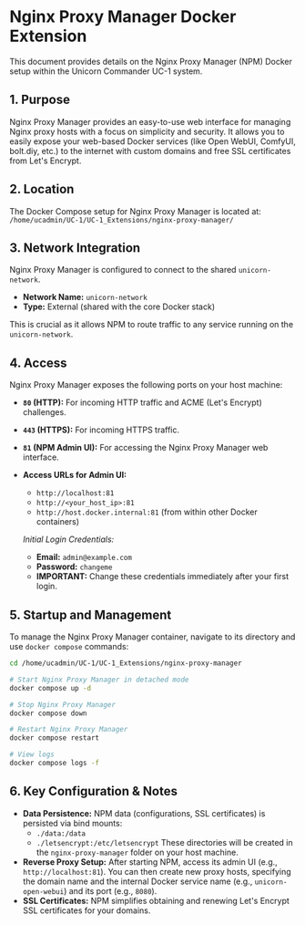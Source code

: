 # Nginx Proxy Manager Docker Extension

This document provides details on the Nginx Proxy Manager (NPM) Docker setup within the Unicorn Commander UC-1 system.

## 1. Purpose

Nginx Proxy Manager provides an easy-to-use web interface for managing Nginx proxy hosts with a focus on simplicity and security. It allows you to easily expose your web-based Docker services (like Open WebUI, ComfyUI, bolt.diy, etc.) to the internet with custom domains and free SSL certificates from Let's Encrypt.

## 2. Location

The Docker Compose setup for Nginx Proxy Manager is located at:
`/home/ucadmin/UC-1/UC-1_Extensions/nginx-proxy-manager/`

## 3. Network Integration

Nginx Proxy Manager is configured to connect to the shared `unicorn-network`.

*   **Network Name:** `unicorn-network`
*   **Type:** External (shared with the core Docker stack)

This is crucial as it allows NPM to route traffic to any service running on the `unicorn-network`.

## 4. Access

Nginx Proxy Manager exposes the following ports on your host machine:

*   **`80` (HTTP):** For incoming HTTP traffic and ACME (Let's Encrypt) challenges.
*   **`443` (HTTPS):** For incoming HTTPS traffic.
*   **`81` (NPM Admin UI):** For accessing the Nginx Proxy Manager web interface.

*   **Access URLs for Admin UI:**
    *   `http://localhost:81`
    *   `http://<your_host_ip>:81`
    *   `http://host.docker.internal:81` (from within other Docker containers)

    *Initial Login Credentials:*
    *   **Email:** `admin@example.com`
    *   **Password:** `changeme`
    *   **IMPORTANT:** Change these credentials immediately after your first login.

## 5. Startup and Management

To manage the Nginx Proxy Manager container, navigate to its directory and use `docker compose` commands:

```bash
cd /home/ucadmin/UC-1/UC-1_Extensions/nginx-proxy-manager

# Start Nginx Proxy Manager in detached mode
docker compose up -d

# Stop Nginx Proxy Manager
docker compose down

# Restart Nginx Proxy Manager
docker compose restart

# View logs
docker compose logs -f
```

## 6. Key Configuration & Notes

*   **Data Persistence:** NPM data (configurations, SSL certificates) is persisted via bind mounts:
    *   `./data:/data`
    *   `./letsencrypt:/etc/letsencrypt`
    These directories will be created in the `nginx-proxy-manager` folder on your host machine.
*   **Reverse Proxy Setup:** After starting NPM, access its admin UI (e.g., `http://localhost:81`). You can then create new proxy hosts, specifying the domain name and the internal Docker service name (e.g., `unicorn-open-webui`) and its port (e.g., `8080`).
*   **SSL Certificates:** NPM simplifies obtaining and renewing Let's Encrypt SSL certificates for your domains.
